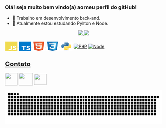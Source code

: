 <!--- Boas vindas --->
### Olá! seja muito bem vindo(a) ao meu perfil do gitHub!

- 🔭 Trabalho em desenvolvimento back-and.
- 🌱 Atualmente estou estudando Pyhton e Node.

<!--- Dashboard --->
<div align="center">
  <a href="https://github.com/passosmatheus">
  <img height="180em" src="https://github-readme-stats.vercel.app/api?username=passosmatheus&show_icons=true&theme=gotham&include_all_commits=true&count_private=true"/>
  <img height="180em" src="https://github-readme-stats.vercel.app/api/top-langs/?username=passosmatheus&layout=compact&langs_count=7&theme=gotham"/>
</div>

<!--- Imagens das tecnologias --->
 <div style="display: inline_block"><br>
  <img align="center" alt="Javascript" height="30" width="40" src="https://raw.githubusercontent.com/devicons/devicon/master/icons/javascript/javascript-plain.svg">
  <img align="center" alt="Typescript" height="30" width="40" src="https://raw.githubusercontent.com/devicons/devicon/master/icons/typescript/typescript-plain.svg">
  <img align="center" alt="HTML" height="30" width="40" src="https://raw.githubusercontent.com/devicons/devicon/master/icons/html5/html5-original.svg">
  <img align="center" alt="CSS" height="30" width="40" src="https://raw.githubusercontent.com/devicons/devicon/master/icons/css3/css3-original.svg">
  <img align="center" alt="Python" height="30" width="40" src="https://raw.githubusercontent.com/devicons/devicon/master/icons/python/python-original.svg">
  <img align="center" alt="PHP" height="30" width="40" src="https://cdn.jsdelivr.net/gh/devicons/devicon/icons/php/php-original.svg">
  <img align="center" alt="Node" height="30" width="40" src="https://cdn.jsdelivr.net/gh/devicons/devicon/icons/nodejs/nodejs-original.svg">
</div>
 
## Contato
<div style="display: inline_block">
  <a href ="https://wa.me/5511984946126" target="_blank"><img align="center" height="40" width="40" src="https://cdn-icons-png.flaticon.com/128/2111/2111728.png"></a>
  <a href ="mailto:matheus.martinspassos@yahoo.com.com" target="_blank"><img align="center" height="40" width="45" src="https://cdn-icons-png.flaticon.com/128/725/725643.png"></a>
  <a href="https://www.linkedin.com/in/matheus-passos-21083b120/" target="_blank"><img align="center" height="35" width="40" src="https://cdn-icons.flaticon.com/png/128/3536/premium/3536505.png?token=exp=1637154980~hmac=29c735741864b307aed1bd2d582cb64f"></a> 
</div>
  
<!--- Cobrinha --->
![Snake animation](https://github.com/passosmatheus/passosmatheus/blob/output/github-contribution-grid-snake.svg)
  
